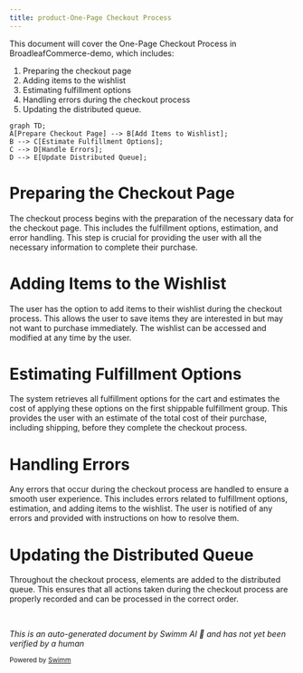 ```yaml
---
title: product-One-Page Checkout Process
---
```

This document will cover the One-Page Checkout Process in BroadleafCommerce-demo, which includes:

1. Preparing the checkout page
2. Adding items to the wishlist
3. Estimating fulfillment options
4. Handling errors during the checkout process
5. Updating the distributed queue.

```mermaid
graph TD;
A[Prepare Checkout Page] --> B[Add Items to Wishlist];
B --> C[Estimate Fulfillment Options];
C --> D[Handle Errors];
D --> E[Update Distributed Queue];
```

# Preparing the Checkout Page

The checkout process begins with the preparation of the necessary data for the checkout page. This includes the fulfillment options, estimation, and error handling. This step is crucial for providing the user with all the necessary information to complete their purchase.

# Adding Items to the Wishlist

The user has the option to add items to their wishlist during the checkout process. This allows the user to save items they are interested in but may not want to purchase immediately. The wishlist can be accessed and modified at any time by the user.

# Estimating Fulfillment Options

The system retrieves all fulfillment options for the cart and estimates the cost of applying these options on the first shippable fulfillment group. This provides the user with an estimate of the total cost of their purchase, including shipping, before they complete the checkout process.

# Handling Errors

Any errors that occur during the checkout process are handled to ensure a smooth user experience. This includes errors related to fulfillment options, estimation, and adding items to the wishlist. The user is notified of any errors and provided with instructions on how to resolve them.

# Updating the Distributed Queue

Throughout the checkout process, elements are added to the distributed queue. This ensures that all actions taken during the checkout process are properly recorded and can be processed in the correct order.

&nbsp;

*This is an auto-generated document by Swimm AI 🌊 and has not yet been verified by a human*

<SwmMeta version="3.0.0" repo-id="Z2l0aHViJTNBJTNBQnJvYWRsZWFmQ29tbWVyY2UtZGVtbyUzQSUzQWdpbGFkbmF2b3Q=" repo-name="BroadleafCommerce-demo" doc-type="product-flows"><sup>Powered by [Swimm](/)</sup></SwmMeta>

